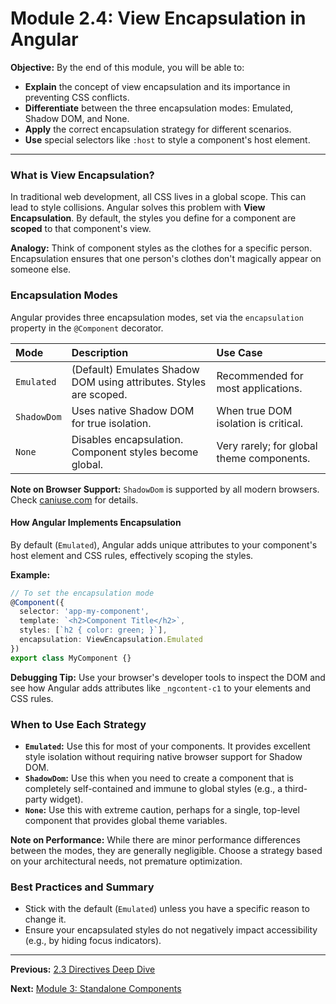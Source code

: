 # Module 2.4: View Encapsulation in Angular

**Objective:** By the end of this module, you will be able to:
- **Explain** the concept of view encapsulation and its importance in preventing CSS conflicts.
- **Differentiate** between the three encapsulation modes: Emulated, Shadow DOM, and None.
- **Apply** the correct encapsulation strategy for different scenarios.
- **Use** special selectors like `:host` to style a component's host element.

---

### What is View Encapsulation?

In traditional web development, all CSS lives in a global scope. This can lead to style collisions. Angular solves this problem with **View Encapsulation**. By default, the styles you define for a component are **scoped** to that component's view.

**Analogy:** Think of component styles as the clothes for a specific person. Encapsulation ensures that one person's clothes don't magically appear on someone else.

### Encapsulation Modes

Angular provides three encapsulation modes, set via the `encapsulation` property in the `@Component` decorator.

| Mode        | Description                                                                 | Use Case                                      |
| :---------- | :-------------------------------------------------------------------------- | :-------------------------------------------- |
| `Emulated`  | (Default) Emulates Shadow DOM using attributes. Styles are scoped.          | Recommended for most applications.            |
| `ShadowDom` | Uses native Shadow DOM for true isolation.                                  | When true DOM isolation is critical.          |
| `None`      | Disables encapsulation. Component styles become global.                     | Very rarely; for global theme components.     |

**Note on Browser Support:** `ShadowDom` is supported by all modern browsers. Check [caniuse.com](https://caniuse.com/?search=shadow%20dom) for details.

#### How Angular Implements Encapsulation

By default (`Emulated`), Angular adds unique attributes to your component's host element and CSS rules, effectively scoping the styles.

**Example:**
```typescript
// To set the encapsulation mode
@Component({
  selector: 'app-my-component',
  template: `<h2>Component Title</h2>`,
  styles: [`h2 { color: green; }`],
  encapsulation: ViewEncapsulation.Emulated
})
export class MyComponent {}
```

**Debugging Tip:** Use your browser's developer tools to inspect the DOM and see how Angular adds attributes like `_ngcontent-c1` to your elements and CSS rules.

### When to Use Each Strategy

- **`Emulated`:** Use this for most of your components. It provides excellent style isolation without requiring native browser support for Shadow DOM.
- **`ShadowDom`:** Use this when you need to create a component that is completely self-contained and immune to global styles (e.g., a third-party widget).
- **`None`:** Use this with extreme caution, perhaps for a single, top-level component that provides global theme variables.

**Note on Performance:** While there are minor performance differences between the modes, they are generally negligible. Choose a strategy based on your architectural needs, not premature optimization.

### Best Practices and Summary

- Stick with the default (`Emulated`) unless you have a specific reason to change it.
- Ensure your encapsulated styles do not negatively impact accessibility (e.g., by hiding focus indicators).

---

**Previous:** [2.3 Directives Deep Dive](./2.3-directives-deep-dive.md)

**Next:** [Module 3: Standalone Components](../03-standalone-components/3.1-why-standalone.md)
